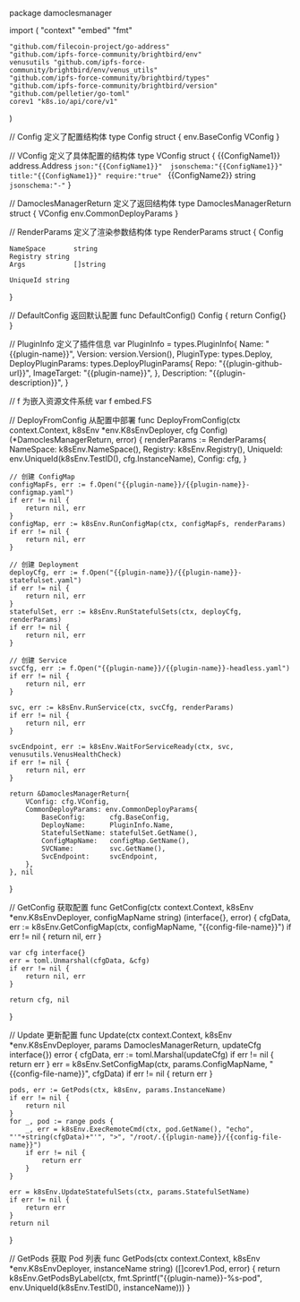 package damoclesmanager

import (
	"context"
	"embed"
	"fmt"

	"github.com/filecoin-project/go-address"
	"github.com/ipfs-force-community/brightbird/env"
	venusutils "github.com/ipfs-force-community/brightbird/env/venus_utils"
	"github.com/ipfs-force-community/brightbird/types"
	"github.com/ipfs-force-community/brightbird/version"
	"github.com/pelletier/go-toml"
	corev1 "k8s.io/api/core/v1"
)

// Config 定义了配置结构体
type Config struct {
	env.BaseConfig
	VConfig
}

// VConfig 定义了具体配置的结构体
type VConfig struct {
	{{ConfigName1}} address.Address `json:"{{ConfigName1}}"  jsonschema:"{{ConfigName1}}" title:"{{ConfigName1}}" require:"true" `
	{{ConfigName2}} string          `jsonschema:"-"`
}

// DamoclesManagerReturn 定义了返回结构体
type DamoclesManagerReturn struct {
	VConfig
	env.CommonDeployParams
}

// RenderParams 定义了渲染参数结构体
type RenderParams struct {
	Config

	NameSpace       string
	Registry string
	Args            []string

	UniqueId string
}

// DefaultConfig 返回默认配置
func DefaultConfig() Config {
	return Config{}
}

// PluginInfo 定义了插件信息
var PluginInfo = types.PluginInfo{
	Name:        "{{plugin-name}}",
	Version:     version.Version(),
	PluginType:  types.Deploy,
	DeployPluginParams: types.DeployPluginParams{
		Repo:        "{{plugin-github-url}}",
		ImageTarget: "{{plugin-name}}",
	},
	Description: "{{plugin-description}}",
}

// f 为嵌入资源文件系统
var f embed.FS

// DeployFromConfig 从配置中部署
func DeployFromConfig(ctx context.Context, k8sEnv *env.K8sEnvDeployer, cfg Config) (*DamoclesManagerReturn, error) {
	renderParams := RenderParams{
		NameSpace:       k8sEnv.NameSpace(),
		Registry: 		 k8sEnv.Registry(),
		UniqueId:        env.UniqueId(k8sEnv.TestID(), cfg.InstanceName),
		Config:          cfg,
	}

	// 创建 ConfigMap
	configMapFs, err := f.Open("{{plugin-name}}/{{plugin-name}}-configmap.yaml")
	if err != nil {
		return nil, err
	}
	configMap, err := k8sEnv.RunConfigMap(ctx, configMapFs, renderParams)
	if err != nil {
		return nil, err
	}

	// 创建 Deployment
	deployCfg, err := f.Open("{{plugin-name}}/{{plugin-name}}-statefulset.yaml")
	if err != nil {
		return nil, err
	}
	statefulSet, err := k8sEnv.RunStatefulSets(ctx, deployCfg, renderParams)
	if err != nil {
		return nil, err
	}

	// 创建 Service
	svcCfg, err := f.Open("{{plugin-name}}/{{plugin-name}}-headless.yaml")
	if err != nil {
		return nil, err
	}

	svc, err := k8sEnv.RunService(ctx, svcCfg, renderParams)
	if err != nil {
		return nil, err
	}

	svcEndpoint, err := k8sEnv.WaitForServiceReady(ctx, svc, venusutils.VenusHealthCheck)
	if err != nil {
		return nil, err
	}

	return &DamoclesManagerReturn{
		VConfig: cfg.VConfig,
		CommonDeployParams: env.CommonDeployParams{
			BaseConfig:      cfg.BaseConfig,
			DeployName:      PluginInfo.Name,
			StatefulSetName: statefulSet.GetName(),
			ConfigMapName:   configMap.GetName(),
			SVCName:         svc.GetName(),
			SvcEndpoint:     svcEndpoint,
		},
	}, nil
}

// GetConfig 获取配置
func GetConfig(ctx context.Context, k8sEnv *env.K8sEnvDeployer, configMapName string) (interface{}, error) {
	cfgData, err := k8sEnv.GetConfigMap(ctx, configMapName, "{{config-file-name}}")
	if err != nil {
		return nil, err
	}

	var cfg interface{}
	err = toml.Unmarshal(cfgData, &cfg)
	if err != nil {
		return nil, err
	}

	return cfg, nil
}

// Update 更新配置
func Update(ctx context.Context, k8sEnv *env.K8sEnvDeployer, params DamoclesManagerReturn, updateCfg interface{}) error {
	cfgData, err := toml.Marshal(updateCfg)
	if err != nil {
		return err
	}
	err = k8sEnv.SetConfigMap(ctx, params.ConfigMapName, "{{config-file-name}}", cfgData)
	if err != nil {
		return err
	}

	pods, err := GetPods(ctx, k8sEnv, params.InstanceName)
	if err != nil {
		return nil
	}
	for _, pod := range pods {
		_, err = k8sEnv.ExecRemoteCmd(ctx, pod.GetName(), "echo", "'"+string(cfgData)+"'", ">", "/root/.{{plugin-name}}/{{config-file-name}}")
		if err != nil {
			return err
		}
	}

	err = k8sEnv.UpdateStatefulSets(ctx, params.StatefulSetName)
	if err != nil {
		return err
	}
	return nil
}

// GetPods 获取 Pod 列表
func GetPods(ctx context.Context, k8sEnv *env.K8sEnvDeployer, instanceName string) ([]corev1.Pod, error) {
	return k8sEnv.GetPodsByLabel(ctx, fmt.Sprintf("{{plugin-name}}-%s-pod", env.UniqueId(k8sEnv.TestID(), instanceName)))
}